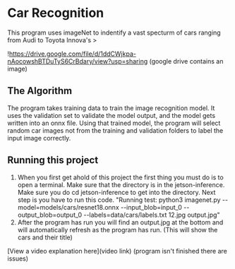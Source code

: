 # Car Recognition

 This program uses imageNet to indentify a vast specturm of cars ranging from Audi to Toyota Innova's > 

!https://drive.google.com/file/d/1ddCWjkpa-nAocowshBTDuTyS6CrBdary/view?usp=sharing (google drive contains an image)

## The Algorithm

The program takes training data to train the image recognition model. It uses the validation set to validate the model output, and the model gets written into an onnx file. Using that trained model, the program will select random car images not from the training and validation folders to label the input image correctly.

## Running this project

1. When you first get ahold of this project the first thing you must do is to open a terminal. Make sure that the directory is in the jetson-inference. Make sure you do cd jetson-inference to get into the directory. Next step is you have to run this code. "Running test: python3 imagenet.py --model=models/cars/resnet18.onnx --input_blob=input_0 --output_blob=output_0 --labels=data/cars/labels.txt 12.jpg output.jpg"
2. After the program has run you will find an output.jpg at the bottom and will automatically refresh as the program has run. (This will show the cars and their title)

[View a video explanation here](video link) (program isn't finished there are issues)
